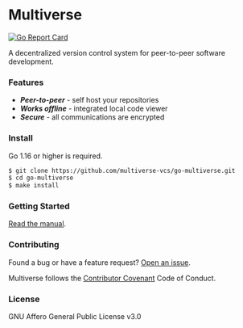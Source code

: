 # Multiverse

[![Go Report Card](https://goreportcard.com/badge/github.com/multiverse-vcs/go-multiverse)](https://goreportcard.com/report/github.com/multiverse-vcs/go-multiverse)

A decentralized version control system for peer-to-peer software development.

### Features

- ***Peer-to-peer*** - self host your repositories
- ***Works offline*** - integrated local code viewer
- ***Secure*** - all communications are encrypted

### Install

Go 1.16 or higher is required.

```bash
$ git clone https://github.com/multiverse-vcs/go-multiverse.git
$ cd go-multiverse
$ make install
```

### Getting Started

[Read the manual](https://www.multiverse-vcs.com/docs/).

### Contributing

Found a bug or have a feature request? [Open an issue](https://github.com/multiverse-vcs/go-multiverse/issues/new).

Multiverse follows the [Contributor Covenant](https://contributor-covenant.org/version/2/0/code_of_conduct/) Code of Conduct.

### License

GNU Affero General Public License v3.0
